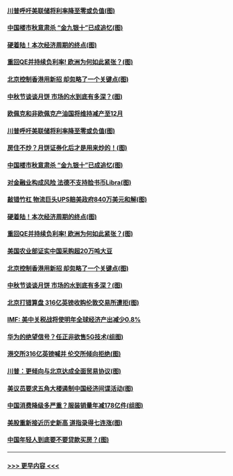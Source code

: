 #### [川普呼吁美联储将利率降至零或负值(图)](../pages/p5/907303.md?t=09141411) 
#### [中国楼市秋意肃杀 “金九银十”已成追忆(图)](../pages/p5/907275.md?t=09141411) 
#### [硬着陆！本次经济周期的终点(图)](../pages/p5/907268.md?t=09141411) 
#### [重回QE并持续负利率! 欧洲为何如此紧张？(图)](../pages/p5/907269.md?t=09141411) 
#### [北京控制香港用新招 却忽略了一个关键点(图)](../pages/p5/907256.md?t=09141411) 
#### [中秋节谈谈月饼 市场的水到底有多深？(图)](../pages/p5/907241.md?t=09141411) 
#### [欧佩克和非欧佩克产油国将维持减产至12月](../pages/p5/907339.md?t=09141411) 
#### [川普呼吁美联储将利率降至零或负值(图)](../pages/p5/907303.md?t=09141411) 
#### [房住不炒？月饼证券化后才是用来炒的！(图)](../pages/p5/907337.md?t=09141411) 
#### [中国楼市秋意肃杀 “金九银十”已成追忆(图)](../pages/p5/907275.md?t=09141411) 
#### [对金融业构成风险 法德不支持脸书币Libra(图)](../pages/p5/907312.md?t=09141411) 
#### [敲错竹杠 物流巨头UPS赔美政府840万美元和解(图)](../pages/p5/907308.md?t=09141411) 
#### [硬着陆！本次经济周期的终点(图)](../pages/p5/907268.md?t=09141411) 
#### [重回QE并持续负利率! 欧洲为何如此紧张？(图)](../pages/p5/907269.md?t=09141411) 
#### [美国农业部证实中国采购超20万吨大豆](../pages/p5/907287.md?t=09141411) 
#### [北京控制香港用新招 却忽略了一个关键点(图)](../pages/p5/907256.md?t=09141411) 
#### [中秋节谈谈月饼 市场的水到底有多深？(图)](../pages/p5/907241.md?t=09141411) 
#### [北京打错算盘 316亿英镑收购伦敦交易所遭拒(图)](../pages/p5/907236.md?t=09141411) 
#### [IMF: 美中关税战将使明年全球经济产出减少0.8%](../pages/p5/907233.md?t=09141411) 
#### [华为的绝望信号？任正非欲售5G技术(组图)](../pages/p5/907155.md?t=09141411) 
#### [港交所316亿英镑喊并 伦交所倾向拒绝(图)](../pages/p5/907207.md?t=09141411) 
#### [川普：更倾向与北京达成全面贸易协议(图)](../pages/p5/907211.md?t=09141411) 
#### [美议员要求五角大楼遏制中国经济间谍活动(图)](../pages/p5/907199.md?t=09141411) 
#### [中国消费降级多严重？服装销量年减178亿件(组图)](../pages/p5/907157.md?t=09141411) 
#### [美股重新接近历史新高 道指录得七连涨(图)](../pages/p5/907182.md?t=09141411) 
#### [中国年轻人到底要不要贷款买房？(图)](../pages/p5/907162.md?t=09141411) 

----
#### [ >>> 更早内容 <<< ](../indexes/p5-earlier.md)
